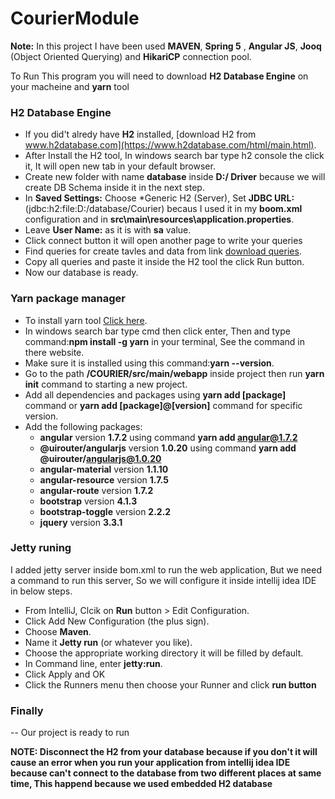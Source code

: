 # CourierModule

**Note:** In this project I have been used **MAVEN**, **Spring 5** , **Angular JS**, **Jooq** (Object Oriented Querying) and **HikariCP** connection pool.

To Run This program you will need to download **H2 Database Engine** on your macheine and **yarn** tool

### **H2 Database Engine**

- If you did't alredy have **H2** installed, [download H2 from www.h2database.com](https://www.h2database.com/html/main.html).
- After Install the H2 tool, In windows search bar type h2 console the click it, It will open new tab in your default browser.
- Create new folder with name **database** inside **D:/ Driver** because we will create DB Schema inside it in the next step.
- In **Saved Settings:** Choose *Generic H2 (Server), Set **JDBC URL:** (jdbc:h2:file:D:/database/Courier) becaus I used it in my **boom.xml** configuration and in **src\main\resources\application.properties**.
- Leave **User Name:** as it is with **sa** value. 
- Click connect button it will open another page to write your queries
- Find queries for create tavles and data from link [download queries](https://drive.google.com/file/d/1ESn0BlwH8ilXIUh8LZ7CnuM-jGjWrJ6Z/view?usp=sharing).
- Copy all queries and paste it inside the H2 tool the click Run button.
- Now our database is ready.

### **Yarn package manager**
  
- To install yarn tool [Click here](https://yarnpkg.com/getting-started/install#global-install).
- In windows search bar type cmd then click enter, Then and type command:**npm install -g yarn** in your terminal, See the command in there website.
- Make sure it is installed using this command:**yarn --version**.
- Go to the path **/COURIER/src/main/webapp** inside project then run **yarn init** command to starting a new project.
- Add all dependencies and packages using **yarn add [package]** command or **yarn add [package]@[version]** command for specific version.
- Add the following packages:
  - **angular** version **1.7.2** using command **yarn add angular@1.7.2**
  - **@uirouter/angularjs** version **1.0.20** using command **yarn add @uirouter/angularjs@1.0.20**
  - **angular-material** version **1.1.10**
  - **angular-resource** version **1.7.5**
  - **angular-route** version **1.7.2**
  - **bootstrap** version **4.1.3**
  - **bootstrap-toggle** version **2.2.2**
  - **jquery** version **3.3.1**

### Jetty runing
I added jetty server inside bom.xml to run the web application, But we need a command to run this server, So we will configure it inside intellij idea IDE in below steps.
  - From IntelliJ, Clcik on **Run** button > Edit Configuration.
  - Click Add New Configuration (the plus sign).
  - Choose **Maven**.
  - Name it **Jetty run** (or whatever you like).
  - Choose the appropriate working directory it will be filled by default.
  - In Command line, enter **jetty:run**.
  - Click Apply and OK
  - Click the Runners menu then choose your Runner and click **run button**
 

### Finally 
-- Our project is ready to run

**NOTE: Disconnect the H2 from your database because if you don't it will cause an error when you run your application from intellij idea IDE because can't connect to the database from two different places at same time, This happend because we used embedded H2 database**
